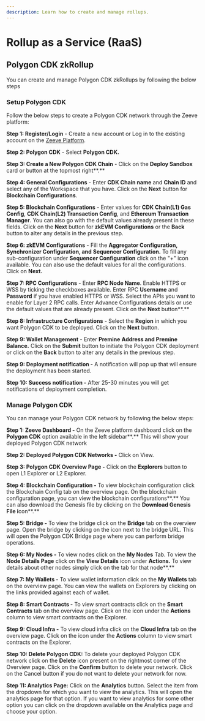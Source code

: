 ```yaml
---
description: Learn how to create and manage rollups.
---
```


# Rollup as a Service (RaaS) 

## Polygon CDK zkRollup
You can create and manage Polygon CDK zkRollups by following the below steps

### Setup Polygon CDK

Follow the below steps to create a Polygon CDK network through the Zeeve platform:

**Step 1: Register/Login** - Create a new account or Log in to the existing account on the [Zeeve Platform](https://app.zeeve.io/auth/signup).

**Step 2: Polygon CDK** - Select **Polygon CDK.**

**Step 3: Create a New Polygon CDK Chain** - Click on the **Deploy Sandbox** card or button at the topmost right**.**

**Step 4: General Configurations** - Enter **CDK Chain name** and **Chain ID** and select any of the Workspace that you have. Click on the **Next** button for **Blockchain Configurations**.

**Step 5: Blockchain Configurations** - Enter values for **CDK Chain(L1) Gas Config**, **CDK Chain(L2) Transaction Config**, and **Ethereum Transaction Manager**. You can also go with the default values already present in these fields. Click on the **Next** button for **zkEVM Configurations** or the **Back** button to alter any details in the previous step.

**Step 6: zkEVM Configurations** - Fill the **Aggregator Configuration, Synchronizer Configuration, and** **Sequencer Configuration.** To fill any sub-configuration under **Sequencer Configuration** click on the "+" icon available. You can also use the default values for all the configurations. Click on **Next.**

**Step 7: RPC Configurations** - Enter **RPC Node Name**. Enable HTTPS or WSS by ticking the checkboxes available. Enter RPC **Username** and **Password** if you have enabled HTTPS or WSS. Select the APIs you want to enable for Layer 2 RPC calls. Enter Advance Configurations details or use the default values that are already present. Click on the **Next** button**.**

**Step 8: Infrastructure Configurations** - Select the **Region** in which you want Polygon CDK to be deployed. Click on the **Next** button.

**Step 9: Wallet Management** - Enter **Premine** **Address and Premine Balance.** Click on the **Submit** button to initiate the Polygon CDK deployment or click on the **Back** button to alter any details in the previous step.

**Step 9: Deployment notification -** A notification will pop up that will ensure the deployment has been started.

**Step 10: Success** **notification -** After 25-30 minutes you will get notifications of deployment completion.

### Manage Polygon CDK

You can manage your Polygon CDK network by following the below steps:

**Step 1: Zeeve Dashboard -** On the Zeeve platform dashboard click on the **Polygon CDK** option available in the left sidebar**.** This will show your deployed Polygon CDK network

**Step 2: Deployed Polygon CDK Networks -** Click on View.

**Step 3: Polygon CDK Overview Page -** Click on the **Explorers** button to open L1 Explorer or L2 Explorer.

**Step 4: Blockchain Configuration -** To view blockchain configuration click the Blockchain Config tab on the overview page. On the blockchain configuration page, you can view the blockchain configurations**.** You can also download the Genesis file by clicking on the **Download Genesis File i**con**.**

**Step 5: Bridge -** To view the bridge click on the **Bridge** tab on the overview page. Open the bridge by clicking on the icon next to the bridge URL. This will open the Polygon CDK Bridge page where you can perform bridge operations.

**Step 6: My Nodes -** To view nodes click on the **My Nodes** Tab. To view the **Node Details Page** click on the **View Details** icon under **Actions.** To view details about other nodes simply click on the tab for that node**.**

**Step 7: My Wallets -** To view wallet information click on the **My Wallets** tab on the overview page. You can view the wallets on Explorers by clicking on the links provided against each of wallet.

**Step 8: Smart Contracts -** To view smart contracts click on the **Smart Contracts** tab on the overview page. Click on the icon under the **Actions** column to view smart contracts on the Explorer.

**Step 9: Cloud Infra -** To view cloud infra click on the **Cloud Infra** tab on the overview page. Click on the icon under the **Actions** column to view smart contracts on the Explorer.

**Step 10: Delete Polygon CDK:** To delete your deployed Polygon CDK network click on the **Delete** icon present on the rightmost corner of the Overview page. Click on the **Confirm** button to delete your network. Click on the Cancel button if you do not want to delete your network for now.

**Step 11: Analytics Page:** Click on the **Analytics** button. Select the item from the dropdown for which you want to view the analytics. This will open the analytics page for that option. If you want to view analytics for some other option you can click on the dropdown available on the Analytics page and choose your option.

